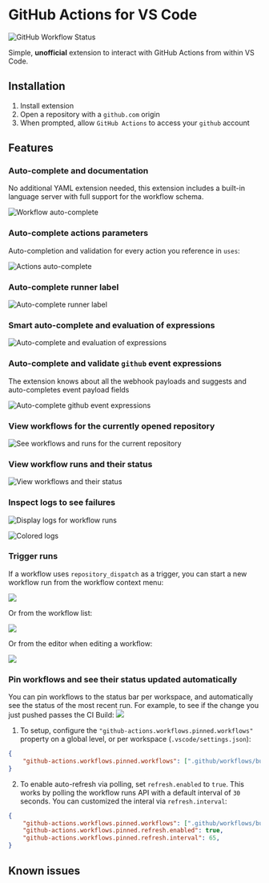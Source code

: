 # GitHub Actions for VS Code

![GitHub Workflow Status](https://img.shields.io/github/workflow/status/cschleiden/vscode-github-actions/Build)

Simple, **unofficial** extension to interact with GitHub Actions from within VS Code.

## Installation

1. Install extension
2. Open a repository with a `github.com` origin
3. When prompted, allow `GitHub Actions` to access your `github` account

## Features

### Auto-complete and documentation

No additional YAML extension needed, this extension includes a built-in language server with full support for the workflow schema.

![Workflow auto-complete](./media/workflow-auto-complete.gif)

### Auto-complete actions parameters

Auto-completion and validation for every action you reference in `uses`:

![Actions auto-complete](./media/actions-auto-complete.gif)

### Auto-complete runner label

![Auto-complete runner label](./media/runs-on-auto-complete.gif)

### Smart auto-complete and evaluation of expressions

![Auto-complete and evaluation of expressions](./media/env-auto-complete.gif)

### Auto-complete and validate `github` event expressions

The extension knows about all the webhook payloads and suggests and auto-completes event payload fields

![Auto-complete github event expressions](./media/github-auto-complete.gif)

### View workflows for the currently opened repository

![See workflows and runs for the current repository](./media/runs.png)

### View workflow runs and their status

![View workflows and their status](./media/runs2.png)

### Inspect logs to see failures

![Display logs for workflow runs](./media/logs.gif)

![Colored logs](./media/colored-logs.png)

### Trigger runs

If a workflow uses `repository_dispatch` as a trigger, you can start a new workflow run from the workflow context menu:

![](./media/rdispatch.gif)

Or from the workflow list:

![](./media/inline-dispatch.png)

Or from the editor when editing a workflow:

![](./media/inline-dispatch-editor.png)

### Pin workflows and see their status updated automatically

You can pin workflows to the status bar per workspace, and automatically see the status of the most recent run. For example, to see if the change you just pushed passes the CI Build:
![](./media/pin-workflows.gif)

1. To setup, configure the `"github-actions.workflows.pinned.workflows"` property on a global level, or per workspace (`.vscode/settings.json`):

```json
{
    "github-actions.workflows.pinned.workflows": [".github/workflows/build.yml", ".github/workflows/create.yml"],
}
```

2. To enable auto-refresh via polling, set `refresh.enabled` to `true`. This works by polling the workflow runs API with a default interval of `30` seconds. You can customized the interal via `refresh.interval`:

```json
{
    "github-actions.workflows.pinned.workflows": [".github/workflows/build.yml", ".github/workflows/create.yml"],
    "github-actions.workflows.pinned.refresh.enabled": true,
    "github-actions.workflows.pinned.refresh.interval": 65,
}
```


## Known issues

